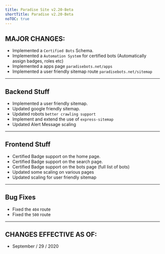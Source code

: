 ```yaml
---
title: Paradise Site v2.20-Beta
shortTitle: Paradise v2.20-Beta
noTOC: true
---
```


## MAJOR CHANGES:
* Implemented a `Certified Bots` Schema.
* Implemented a `Automation System` for certified bots (Automatically assign badges, roles etc)
* Implemented a apps page `paradisebots.net/apps`
* Implemented a user friendly sitemap route `paradisebots.net/sitemap`

---

## Backend Stuff
* Implemented a user friendly sitemap.
* Updated google friendly sitemap.
* Updated robots `better crawling support`
* Implement and extend the use of `express-sitemap`
* Updated Alert Message scaling

---

## Frontend Stuff
* Certified Badge support on the home page.
* Certified Badge support on the search page.
* Certified Badge support on the bots page (full list of bots)
* Updated some scaling on various pages
* Updated scaling for user friendly sitemap

---

## Bug Fixes
* Fixed the `404` route
* Fixed the `500` route
 
---

## CHANGES EFFECTIVE AS OF:
* September / 29 / 2020 
